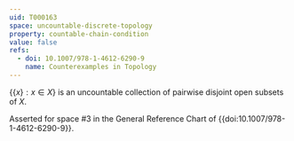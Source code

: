 ```yaml
---
uid: T000163
space: uncountable-discrete-topology
property: countable-chain-condition
value: false
refs:
  - doi: 10.1007/978-1-4612-6290-9 
    name: Counterexamples in Topology
---
```

$\{\{x\} : x \in X\}$ is an uncountable collection of pairwise disjoint open subsets of $X$.

Asserted for space #3 in the General Reference Chart of
{{doi:10.1007/978-1-4612-6290-9}}.
